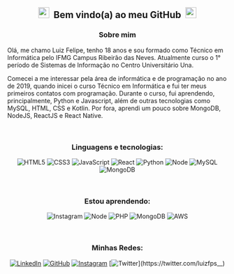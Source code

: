 <h2 align="center">
  <img src="https://camo.githubusercontent.com/e8e7b06ecf583bc040eb60e44eb5b8e0ecc5421320a92929ce21522dbc34c891/68747470733a2f2f6d656469612e67697068792e636f6d2f6d656469612f6876524a434c467a6361737252346961377a2f67697068792e676966" width="30px" 
  style="
  width: 25px;
  height: 25px;
  margin-right: 5px;
  ">
  <strong>Bem vindo(a) ao meu GitHub</strong>
  <img src="https://camo.githubusercontent.com/e8e7b06ecf583bc040eb60e44eb5b8e0ecc5421320a92929ce21522dbc34c891/68747470733a2f2f6d656469612e67697068792e636f6d2f6d656469612f6876524a434c467a6361737252346961377a2f67697068792e676966" width="30px" 
  style="
  width: 25px;
  height: 25px;
  margin-left: 5px;
  ">
</h2>

<div>
  <h3 align="center"><strong>Sobre mim</strong></h3>
  Olá, me chamo Luiz Felipe, tenho 18 anos e sou formado como Técnico em Informática pelo IFMG Campus Ribeirão das Neves. 
  Atualmente curso o 1° período de Sistemas de Informação no Centro Universitário Una.
  
  <p></p>
  
  Comecei a me interessar pela área de informática e de programação no ano de 2019, quando inicei o curso Técnico em Informática e fui ter meus primeiros contatos com   programação.
  Durante o curso, fui aprendendo, principalmente, Python e Javascript, além de outras tecnologias como MySQL, HTML, CSS e Kotlin. Por fora, aprendi um pouco sobre 
  MongoDB, NodeJS, ReactJS e React Native.
</div>

</br>

<div>
  <h3 align="center"><strong>Linguagens e tecnologias: </strong></h3>
  
  <div align="center">

  ![HTML5](https://img.shields.io/badge/html%205-grey?style=for-the-badge&logo=html5&logoColor=white&labelColor=070A26)
  ![CSS3](https://img.shields.io/badge/css%203-grey?style=for-the-badge&logo=css3&logoColor=white&labelColor=070A26)
  ![JavaScript](https://img.shields.io/badge/-JavaScript-grey?style=for-the-badge&logo=javascript&logoColor=white&labelColor=070A26)
  ![React](https://img.shields.io/badge/react-grey?style=for-the-badge&logo=react&logoColor=white&labelColor=070A26)
  ![Python](https://img.shields.io/badge/-Python-grey?style=for-the-badge&logo=python&logoColor=white&labelColor=070A26)
  ![Node](https://img.shields.io/badge/-node-grey?style=for-the-badge&logo=node.js&logoColor=white&labelColor=070A26)
  ![MySQL](https://img.shields.io/badge/MySQL-grey?style=for-the-badge&logo=mysql&logoColor=white&labelColor=070A26)
  ![MongoDB](https://img.shields.io/badge/MongoDB-grey?style=for-the-badge&logo=mongodb&logoColor=white&labelColor=070A26)
  
</div>

</br>

<div>
  <h3 align="center"><strong>Estou aprendendo: </strong></h3>
  
  <div align="center">
    
  ![Instagram](https://img.shields.io/badge/react-grey?style=for-the-badge&logo=react&logoColor=white&labelColor=070A26)
  ![Node](https://img.shields.io/badge/-node-grey?style=for-the-badge&logo=node.js&logoColor=white&labelColor=070A26)
  ![PHP](https://img.shields.io/badge/-php-grey?style=for-the-badge&logo=php&logoColor=white&labelColor=070A26)
  ![MongoDB](https://img.shields.io/badge/MongoDB-grey?style=for-the-badge&logo=mongodb&logoColor=white&labelColor=070A26)
  ![AWS](https://img.shields.io/badge/Amazon_AWS-grey?style=for-the-badge&logo=amazon-aws&logoColor=white&labelColor=070A26)
  
</div>

</br>

<div>
  <h3 align="center"><strong>Minhas Redes: </strong></h3>
  
  <div align="center">
    
  [![LinkedIn](https://img.shields.io/badge/LinkedIn-070A26?style=for-the-badge&logo=linkedin&logoColor=white&link=https://www.linkedin.com/in/luiz-felipe-sena-b151971b3/)](https://www.linkedin.com/in/luiz-felipe-sena-b151971b3/)
  [![GitHub](https://img.shields.io/badge/GitHub-070A26?style=for-the-badge&logo=github&logoColor=white&link=https://github.com/LuizFPS04)](https://github.com/LuizFPS04)
  [![Instagram](https://img.shields.io/badge/Instagram-070A26?style=for-the-badge&logo=instagram&logoColor=white&link=https://www.instagram.com/luizfelipe_0401/)](https://www.instagram.com/luizfelipe_0401/)
  [![Twitter](https://img.shields.io/badge/Twitter-070A26?style=for-the-badge&logo=twitter&logoColor=white&link=https://twitter.com/luizfps__)](https://twitter.com/luizfps__)
  
</div>
